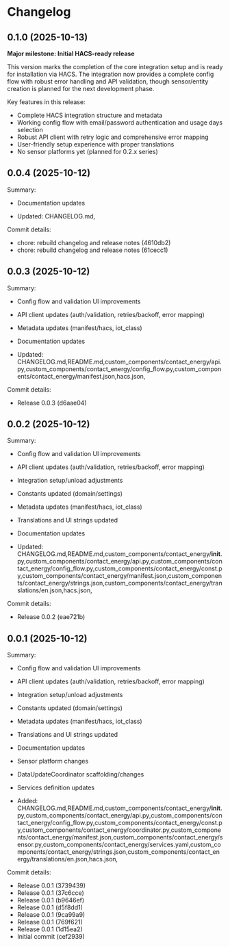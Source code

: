 # Changelog

## 0.1.0 (2025-10-13)

**Major milestone: Initial HACS-ready release**

This version marks the completion of the core integration setup and is ready for installation via HACS. The integration now provides a complete config flow with robust error handling and API validation, though sensor/entity creation is planned for the next development phase.

Key features in this release:
- Complete HACS integration structure and metadata
- Working config flow with email/password authentication and usage days selection
- Robust API client with retry logic and comprehensive error mapping
- User-friendly setup experience with proper translations
- No sensor platforms yet (planned for 0.2.x series)


## 0.0.4 (2025-10-12)

Summary:
- Documentation updates

- Updated: CHANGELOG.md,

Commit details:
- chore: rebuild changelog and release notes (4610db2)
- chore: rebuild changelog and release notes (61cecc1)


## 0.0.3 (2025-10-12)

Summary:
- Config flow and validation UI improvements
- API client updates (auth/validation, retries/backoff, error mapping)
- Metadata updates (manifest/hacs, iot_class)
- Documentation updates

- Updated: CHANGELOG.md,README.md,custom_components/contact_energy/api.py,custom_components/contact_energy/config_flow.py,custom_components/contact_energy/manifest.json,hacs.json,

Commit details:
- Release 0.0.3 (d6aae04)


## 0.0.2 (2025-10-12)

Summary:
- Config flow and validation UI improvements
- API client updates (auth/validation, retries/backoff, error mapping)
- Integration setup/unload adjustments
- Constants updated (domain/settings)
- Metadata updates (manifest/hacs, iot_class)
- Translations and UI strings updated
- Documentation updates

- Updated: CHANGELOG.md,README.md,custom_components/contact_energy/__init__.py,custom_components/contact_energy/api.py,custom_components/contact_energy/config_flow.py,custom_components/contact_energy/const.py,custom_components/contact_energy/manifest.json,custom_components/contact_energy/strings.json,custom_components/contact_energy/translations/en.json,hacs.json,

Commit details:
- Release 0.0.2 (eae721b)


## 0.0.1 (2025-10-12)

Summary:
- Config flow and validation UI improvements
- API client updates (auth/validation, retries/backoff, error mapping)
- Integration setup/unload adjustments
- Constants updated (domain/settings)
- Metadata updates (manifest/hacs, iot_class)
- Translations and UI strings updated
- Documentation updates
- Sensor platform changes
- DataUpdateCoordinator scaffolding/changes
- Services definition updates

- Added: CHANGELOG.md,README.md,custom_components/contact_energy/__init__.py,custom_components/contact_energy/api.py,custom_components/contact_energy/config_flow.py,custom_components/contact_energy/const.py,custom_components/contact_energy/coordinator.py,custom_components/contact_energy/manifest.json,custom_components/contact_energy/sensor.py,custom_components/contact_energy/services.yaml,custom_components/contact_energy/strings.json,custom_components/contact_energy/translations/en.json,hacs.json,

Commit details:
- Release 0.0.1 (3739439)
- Release 0.0.1 (37c6cce)
- Release 0.0.1 (b9646ef)
- Release 0.0.1 (d5f8dd1)
- Release 0.0.1 (9ca99a9)
- Release 0.0.1 (769f621)
- Release 0.0.1 (1d15ea2)
- Initial commit (cef2939)


